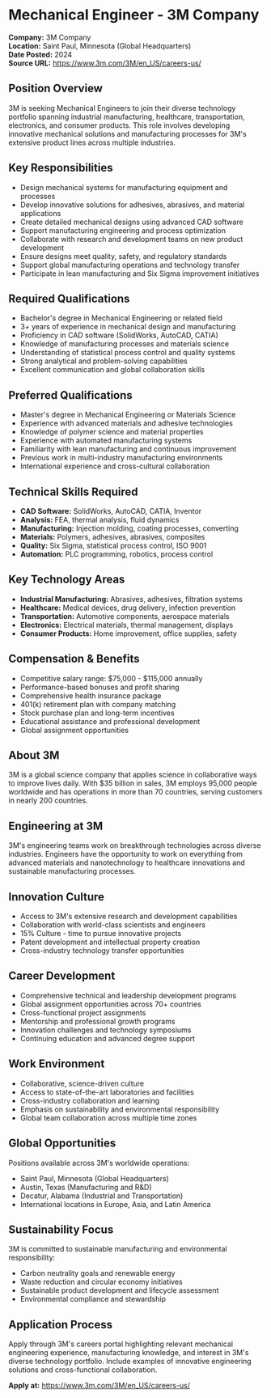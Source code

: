 # Mechanical Engineer - 3M Company

**Company:** 3M Company  
**Location:** Saint Paul, Minnesota (Global Headquarters)  
**Date Posted:** 2024  
**Source URL:** https://www.3m.com/3M/en_US/careers-us/

## Position Overview

3M is seeking Mechanical Engineers to join their diverse technology portfolio spanning industrial manufacturing, healthcare, transportation, electronics, and consumer products. This role involves developing innovative mechanical solutions and manufacturing processes for 3M's extensive product lines across multiple industries.

## Key Responsibilities

- Design mechanical systems for manufacturing equipment and processes
- Develop innovative solutions for adhesives, abrasives, and material applications
- Create detailed mechanical designs using advanced CAD software
- Support manufacturing engineering and process optimization
- Collaborate with research and development teams on new product development
- Ensure designs meet quality, safety, and regulatory standards
- Support global manufacturing operations and technology transfer
- Participate in lean manufacturing and Six Sigma improvement initiatives

## Required Qualifications

- Bachelor's degree in Mechanical Engineering or related field
- 3+ years of experience in mechanical design and manufacturing
- Proficiency in CAD software (SolidWorks, AutoCAD, CATIA)
- Knowledge of manufacturing processes and materials science
- Understanding of statistical process control and quality systems
- Strong analytical and problem-solving capabilities
- Excellent communication and global collaboration skills

## Preferred Qualifications

- Master's degree in Mechanical Engineering or Materials Science
- Experience with advanced materials and adhesive technologies
- Knowledge of polymer science and material properties
- Experience with automated manufacturing systems
- Familiarity with lean manufacturing and continuous improvement
- Previous work in multi-industry manufacturing environments
- International experience and cross-cultural collaboration

## Technical Skills Required

- **CAD Software:** SolidWorks, AutoCAD, CATIA, Inventor
- **Analysis:** FEA, thermal analysis, fluid dynamics
- **Manufacturing:** Injection molding, coating processes, converting
- **Materials:** Polymers, adhesives, abrasives, composites
- **Quality:** Six Sigma, statistical process control, ISO 9001
- **Automation:** PLC programming, robotics, process control

## Key Technology Areas

- **Industrial Manufacturing:** Abrasives, adhesives, filtration systems
- **Healthcare:** Medical devices, drug delivery, infection prevention
- **Transportation:** Automotive components, aerospace materials
- **Electronics:** Electrical materials, thermal management, displays
- **Consumer Products:** Home improvement, office supplies, safety

## Compensation & Benefits

- Competitive salary range: $75,000 - $115,000 annually
- Performance-based bonuses and profit sharing
- Comprehensive health insurance package
- 401(k) retirement plan with company matching
- Stock purchase plan and long-term incentives
- Educational assistance and professional development
- Global assignment opportunities

## About 3M

3M is a global science company that applies science in collaborative ways to improve lives daily. With $35 billion in sales, 3M employs 95,000 people worldwide and has operations in more than 70 countries, serving customers in nearly 200 countries.

## Engineering at 3M

3M's engineering teams work on breakthrough technologies across diverse industries. Engineers have the opportunity to work on everything from advanced materials and nanotechnology to healthcare innovations and sustainable manufacturing processes.

## Innovation Culture

- Access to 3M's extensive research and development capabilities
- Collaboration with world-class scientists and engineers
- 15% Culture - time to pursue innovative projects
- Patent development and intellectual property creation
- Cross-industry technology transfer opportunities

## Career Development

- Comprehensive technical and leadership development programs
- Global assignment opportunities across 70+ countries
- Cross-functional project assignments
- Mentorship and professional growth programs
- Innovation challenges and technology symposiums
- Continuing education and advanced degree support

## Work Environment

- Collaborative, science-driven culture
- Access to state-of-the-art laboratories and facilities
- Cross-industry collaboration and learning
- Emphasis on sustainability and environmental responsibility
- Global team collaboration across multiple time zones

## Global Opportunities

Positions available across 3M's worldwide operations:
- Saint Paul, Minnesota (Global Headquarters)
- Austin, Texas (Manufacturing and R&D)
- Decatur, Alabama (Industrial and Transportation)
- International locations in Europe, Asia, and Latin America

## Sustainability Focus

3M is committed to sustainable manufacturing and environmental responsibility:
- Carbon neutrality goals and renewable energy
- Waste reduction and circular economy initiatives
- Sustainable product development and lifecycle assessment
- Environmental compliance and stewardship

## Application Process

Apply through 3M's careers portal highlighting relevant mechanical engineering experience, manufacturing knowledge, and interest in 3M's diverse technology portfolio. Include examples of innovative engineering solutions and cross-functional collaboration.

**Apply at:** https://www.3m.com/3M/en_US/careers-us/